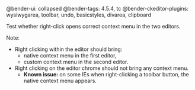 @bender-ui: collapsed
@bender-tags: 4.5.4, tc
@bender-ckeditor-plugins: wysiwygarea, toolbar, undo, basicstyles, divarea, clipboard

Test whether right-click opens correct context menu in the two editors.

Note:

* Right clicking within the editor should bring:
  * native context menu in the first editor,
  * custom context menu in the second editor.
* Right clicking on the editor chrome should not bring any context menu.
  * **Known issue:** on some IEs when right-clicking a toolbar button, the native context menu appears.